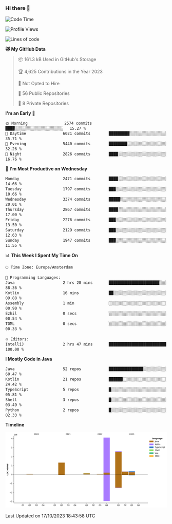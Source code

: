 ### Hi there 👋


<!--START_SECTION:waka-->
![Code Time](http://img.shields.io/badge/Code%20Time-3%2C583%20hrs%2049%20mins-blue)

![Profile Views](http://img.shields.io/badge/Profile%20Views-3-blue)

![Lines of code](https://img.shields.io/badge/From%20Hello%20World%20I%27ve%20Written-8.8%20million%20lines%20of%20code-blue)

**🐱 My GitHub Data** 

> 📦 161.3 kB Used in GitHub's Storage 
 > 
> 🏆 4,625 Contributions in the Year 2023
 > 
> 🚫 Not Opted to Hire
 > 
> 📜 56 Public Repositories 
 > 
> 🔑 8 Private Repositories 
 > 
**I'm an Early 🐤** 

```text
🌞 Morning                2574 commits        ████░░░░░░░░░░░░░░░░░░░░░   15.27 % 
🌆 Daytime                6021 commits        █████████░░░░░░░░░░░░░░░░   35.71 % 
🌃 Evening                5440 commits        ████████░░░░░░░░░░░░░░░░░   32.26 % 
🌙 Night                  2826 commits        ████░░░░░░░░░░░░░░░░░░░░░   16.76 % 
```
📅 **I'm Most Productive on Wednesday** 

```text
Monday                   2471 commits        ████░░░░░░░░░░░░░░░░░░░░░   14.66 % 
Tuesday                  1797 commits        ███░░░░░░░░░░░░░░░░░░░░░░   10.66 % 
Wednesday                3374 commits        █████░░░░░░░░░░░░░░░░░░░░   20.01 % 
Thursday                 2867 commits        ████░░░░░░░░░░░░░░░░░░░░░   17.00 % 
Friday                   2276 commits        ███░░░░░░░░░░░░░░░░░░░░░░   13.50 % 
Saturday                 2129 commits        ███░░░░░░░░░░░░░░░░░░░░░░   12.63 % 
Sunday                   1947 commits        ███░░░░░░░░░░░░░░░░░░░░░░   11.55 % 
```


📊 **This Week I Spent My Time On** 

```text
🕑︎ Time Zone: Europe/Amsterdam

💬 Programming Languages: 
Java                     2 hrs 28 mins       ██████████████████████░░░   88.36 % 
Kotlin                   16 mins             ██░░░░░░░░░░░░░░░░░░░░░░░   09.88 % 
Assembly                 1 min               ░░░░░░░░░░░░░░░░░░░░░░░░░   00.90 % 
Ezhil                    0 secs              ░░░░░░░░░░░░░░░░░░░░░░░░░   00.54 % 
TOML                     0 secs              ░░░░░░░░░░░░░░░░░░░░░░░░░   00.33 % 

🔥 Editors: 
IntelliJ                 2 hrs 47 mins       █████████████████████████   100.00 % 
```

**I Mostly Code in Java** 

```text
Java                     52 repos            ███████████████░░░░░░░░░░   60.47 % 
Kotlin                   21 repos            ██████░░░░░░░░░░░░░░░░░░░   24.42 % 
TypeScript               5 repos             █░░░░░░░░░░░░░░░░░░░░░░░░   05.81 % 
Shell                    3 repos             █░░░░░░░░░░░░░░░░░░░░░░░░   03.49 % 
Python                   2 repos             █░░░░░░░░░░░░░░░░░░░░░░░░   02.33 % 
```



**Timeline**

![Lines of Code chart](https://raw.githubusercontent.com/powercasgamer/powercasgamer/master/assets/bar_graph.png)


 Last Updated on 17/10/2023 18:43:58 UTC
<!--END_SECTION:waka-->
